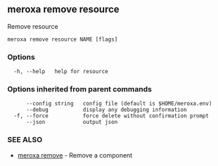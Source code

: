 ## meroxa remove resource

Remove resource

```
meroxa remove resource NAME [flags]
```

### Options

```
  -h, --help   help for resource
```

### Options inherited from parent commands

```
      --config string   config file (default is $HOME/meroxa.env)
      --debug           display any debugging information
  -f, --force           force delete without confirmation prompt
      --json            output json
```

### SEE ALSO

* [meroxa remove](meroxa_remove.md)	 - Remove a component

